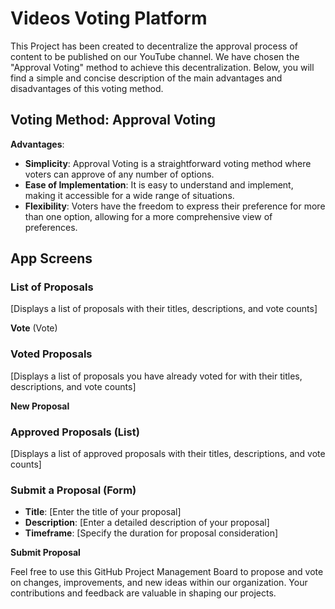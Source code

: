 # Videos Voting Platform 

This Project has been created to decentralize the approval process of content to be published on our YouTube channel. We have chosen the "Approval Voting" method to achieve this decentralization. Below, you will find a simple and concise description of the main advantages and disadvantages of this voting method.

## Voting Method: Approval Voting

**Advantages**:

- **Simplicity**: Approval Voting is a straightforward voting method where voters can approve of any number of options.
- **Ease of Implementation**: It is easy to understand and implement, making it accessible for a wide range of situations.
- **Flexibility**: Voters have the freedom to express their preference for more than one option, allowing for a more comprehensive view of preferences.

## App Screens

### List of Proposals

[Displays a list of proposals with their titles, descriptions, and vote counts]

**Vote** (Vote)

### Voted Proposals

[Displays a list of proposals you have already voted for with their titles, descriptions, and vote counts]

**New Proposal**

### Approved Proposals (List)

[Displays a list of approved proposals with their titles, descriptions, and vote counts]

### Submit a Proposal (Form)

- **Title**: [Enter the title of your proposal]
- **Description**: [Enter a detailed description of your proposal]
- **Timeframe**: [Specify the duration for proposal consideration]

**Submit Proposal**

Feel free to use this GitHub Project Management Board to propose and vote on changes, improvements, and new ideas within our organization. Your contributions and feedback are valuable in shaping our projects.
